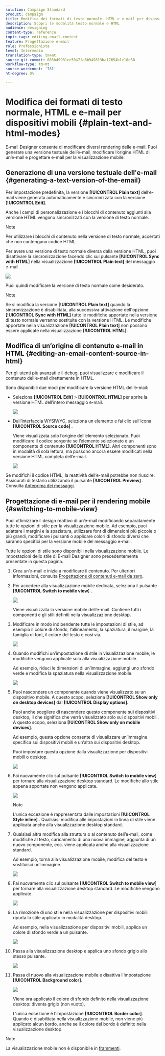 ```yaml
---
solution: Campaign Standard
product: campaign
title: Modifica dei formati di testo normale, HTML e e-mail per dispositivi mobili
description: Scopri le modalità testo normale e HTML
audience: designing
content-type: reference
topic-tags: editing-email-content
feature: Progettazione e-mail
role: Professionista
level: Intermedio
translation-type: tm+mt
source-git-commit: 088b49931ee5047fa6b949813ba17654b1e10d60
workflow-type: tm+mt
source-wordcount: '781'
ht-degree: 0%

---
```



# Modifica dei formati di testo normale, HTML e e-mail per dispositivi mobili {#plain-text-and-html-modes}

E-mail Designer consente di modificare diversi rendering delle e-mail. Puoi generare una versione testuale dell’e-mail, modificare l’origine HTML di un’e-mail e progettare e-mail per la visualizzazione mobile.

## Generazione di una versione testuale dell&#39;e-mail {#generating-a-text-version-of-the-email}

Per impostazione predefinita, la versione **[!UICONTROL Plain text]** dell’e-mail viene generata automaticamente e sincronizzata con la versione **[!UICONTROL Edit]**.

Anche i campi di personalizzazione e i blocchi di contenuto aggiunti alla versione HTML vengono sincronizzati con la versione di testo normale.

>[!NOTE]
>
>Per utilizzare i blocchi di contenuto nella versione di testo normale, accertati che non contengano codice HTML.

Per avere una versione di testo normale diversa dalla versione HTML, puoi disattivare la sincronizzazione facendo clic sul pulsante **[!UICONTROL Sync with HTML]** nella visualizzazione **[!UICONTROL Plain text]** del messaggio e-mail.

![](assets/email_designer_textversion.png)

Puoi quindi modificare la versione di testo normale come desiderato.

>[!NOTE]
>
>Se si modifica la versione **[!UICONTROL Plain text]** quando la sincronizzazione è disabilitata, alla successiva attivazione dell&#39;opzione **[!UICONTROL Sync with HTML]** tutte le modifiche apportate nella versione di testo normale verranno sostituite con la versione HTML. Le modifiche apportate nella visualizzazione **[!UICONTROL Plain text]** non possono essere applicate nella visualizzazione **[!UICONTROL HTML]**.

## Modifica di un’origine di contenuto e-mail in HTML {#editing-an-email-content-source-in-html}

Per gli utenti più avanzati e il debug, puoi visualizzare e modificare il contenuto dell’e-mail direttamente in HTML.

Sono disponibili due modi per modificare la versione HTML dell’e-mail:

* Seleziona **[!UICONTROL Edit]** > **[!UICONTROL HTML]** per aprire la versione HTML dell’intero messaggio e-mail.

   ![](assets/email_designer_html1.png)

* Dall’interfaccia WYSIWYG, seleziona un elemento e fai clic sull’icona **[!UICONTROL Source code]** .

   Viene visualizzata solo l’origine dell’elemento selezionato. Puoi modificare il codice sorgente se l’elemento selezionato è un componente di contenuto **[!UICONTROL HTML]**. Altri componenti sono in modalità di sola lettura, ma possono ancora essere modificati nella versione HTML completa dell’e-mail.

   ![](assets/email_designer_html2.png)

Se modifichi il codice HTML, la reattività dell’e-mail potrebbe non riuscire. Assicurati di testarlo utilizzando il pulsante **[!UICONTROL Preview]** . Consulta [Anteprima dei messaggi](../../sending/using/previewing-messages.md).

## Progettazione di e-mail per il rendering mobile {#switching-to-mobile-view}

Puoi ottimizzare il design reattivo di un’e-mail modificando separatamente tutte le opzioni di stile per la visualizzazione mobile. Ad esempio, puoi adattare i margini e la spaziatura, utilizzare font di dimensioni più piccole o più grandi, modificare i pulsanti o applicare colori di sfondo diversi che saranno specifici per la versione mobile del messaggio e-mail.

Tutte le opzioni di stile sono disponibili nella visualizzazione mobile. Le impostazioni dello stile di E-mail Designer sono precedentemente presentate in questa pagina.

1. Crea un’e-mail e inizia a modificare il contenuto. Per ulteriori informazioni, consulta [Progettazione di contenuti e-mail da zero](../../designing/using/designing-from-scratch.md#designing-an-email-content-from-scratch).
1. Per accedere alla visualizzazione mobile dedicata, seleziona il pulsante **[!UICONTROL Switch to mobile view]** .

   ![](assets/email_designer_mobile_view_switch.png)

   Viene visualizzata la versione mobile dell’e-mail. Contiene tutti i componenti e gli stili definiti nella visualizzazione desktop.

1. Modificare in modo indipendente tutte le impostazioni di stile, ad esempio il colore di sfondo, l’allineamento, la spaziatura, il margine, la famiglia di font, il colore del testo e così via.

   ![](assets/email_designer_mobile_view.png)

1. Quando modifichi un’impostazione di stile in visualizzazione mobile, le modifiche vengono applicate solo alla visualizzazione mobile.

   Ad esempio, riduci le dimensioni di un’immagine, aggiungi uno sfondo verde e modifica la spaziatura nella visualizzazione mobile.

   ![](assets/email_designer_mobile_view_change.png)

1. Puoi nascondere un componente quando viene visualizzato su un dispositivo mobile. A questo scopo, seleziona **[!UICONTROL Show only on desktop devices]** dal **[!UICONTROL Display options]**.

   Puoi anche scegliere di nascondere questo componente sui dispositivi desktop, il che significa che verrà visualizzato solo sui dispositivi mobili. A questo scopo, seleziona **[!UICONTROL Show only on mobile devices]**.

   Ad esempio, questa opzione consente di visualizzare un’immagine specifica sui dispositivi mobili e un’altra sui dispositivi desktop.

   Puoi impostare questa opzione dalla visualizzazione per dispositivi mobili o desktop.

   ![](assets/email_designer_mobile_hide.png)

1. Fai nuovamente clic sul pulsante **[!UICONTROL Switch to mobile view]** per tornare alla visualizzazione desktop standard. Le modifiche allo stile appena apportate non vengono applicate.

   ![](assets/email_designer_mobile_view_desktop_no-change.png)

   >[!NOTE]
   >
   >L’unica eccezione è rappresentata dalle impostazioni **[!UICONTROL Style inline]** . Qualsiasi modifica alle impostazioni in linea di stile viene applicata anche alla visualizzazione desktop standard.

1. Qualsiasi altra modifica alla struttura o al contenuto dell’e-mail, come modifiche al testo, caricamento di una nuova immagine, aggiunta di un nuovo componente, ecc. viene applicata anche alla visualizzazione standard.

   Ad esempio, torna alla visualizzazione mobile, modifica del testo e sostituisci un’immagine.

   ![](assets/email_designer_mobile_view_change_content.png)

1. Fai nuovamente clic sul pulsante **[!UICONTROL Switch to mobile view]** per tornare alla visualizzazione desktop standard. Le modifiche vengono applicate.

   ![](assets/email_designer_mobile_view_desktop_content-change.png)

1. La rimozione di uno stile nella visualizzazione per dispositivi mobili riporta lo stile applicato in modalità desktop.

   Ad esempio, nella visualizzazione per dispositivi mobili, applica un colore di sfondo verde a un pulsante.

   ![](assets/email_designer_mobile_view_background_mobile.png)

1. Passa alla visualizzazione desktop e applica uno sfondo grigio allo stesso pulsante.

   ![](assets/email_designer_mobile_view_background_desktop.png)

1. Passa di nuovo alla visualizzazione mobile e disattiva l&#39;impostazione **[!UICONTROL Background color]**.

   ![](assets/email_designer_mobile_view_background_mobile_disabled.png)

   Viene ora applicato il colore di sfondo definito nella visualizzazione desktop: diventa grigio (non vuoto).

   L&#39;unica eccezione è l&#39;impostazione **[!UICONTROL Border color]**. Quando è disabilitata nella visualizzazione mobile, non viene più applicato alcun bordo, anche se il colore del bordo è definito nella visualizzazione desktop.

>[!NOTE]
>
>La visualizzazione mobile non è disponibile in [frammenti](../../designing/using/using-reusable-content.md#about-fragments).
